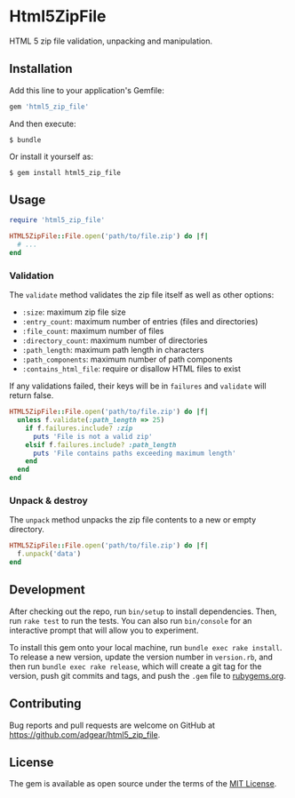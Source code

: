 # Html5ZipFile

HTML 5 zip file validation, unpacking and manipulation.

## Installation

Add this line to your application's Gemfile:

```ruby
gem 'html5_zip_file'
```

And then execute:

    $ bundle

Or install it yourself as:

    $ gem install html5_zip_file

## Usage

```ruby
require 'html5_zip_file'

HTML5ZipFile::File.open('path/to/file.zip') do |f|
  # ...
end
```

### Validation

The `validate` method validates the zip file itself as well as other options:

- `:size`: maximum zip file size
- `:entry_count`: maximum number of entries (files and directories)
- `:file_count`: maximum number of files
- `:directory_count`: maximum number of directories
- `:path_length`: maximum path length in characters
- `:path_components`: maximum number of path components
- `:contains_html_file`: require or disallow HTML files to exist

If any validations failed, their keys will be in `failures` and `validate` will
return false.

```ruby
HTML5ZipFile::File.open('path/to/file.zip') do |f|
  unless f.validate(:path_length => 25)
    if f.failures.include? :zip
      puts 'File is not a valid zip'
    elsif f.failures.include? :path_length
      puts 'File contains paths exceeding maximum length'
    end
  end
end
```

### Unpack & destroy

The `unpack` method unpacks the zip file contents to a new or empty directory.


```ruby
HTML5ZipFile::File.open('path/to/file.zip') do |f|
  f.unpack('data')
end
```

## Development

After checking out the repo, run `bin/setup` to install dependencies. Then, run
`rake test` to run the tests. You can also run `bin/console` for an interactive
prompt that will allow you to experiment.

To install this gem onto your local machine, run `bundle exec rake install`. To
release a new version, update the version number in `version.rb`, and then run
`bundle exec rake release`, which will create a git tag for the version, push
git commits and tags, and push the `.gem` file to
[rubygems.org](https://rubygems.org).

## Contributing

Bug reports and pull requests are welcome on GitHub at
https://github.com/adgear/html5_zip_file.


## License

The gem is available as open source under the terms of the [MIT
License](http://opensource.org/licenses/MIT).
